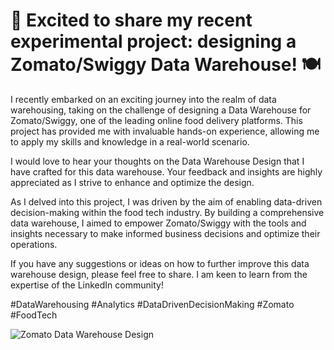 # 🚀 Excited to share my recent experimental project: designing a Zomato/Swiggy Data Warehouse! 🍽️

I recently embarked on an exciting journey into the realm of data warehousing, taking on the challenge of designing a Data Warehouse for Zomato/Swiggy, one of the leading online food delivery platforms. This project has provided me with invaluable hands-on experience, allowing me to apply my skills and knowledge in a real-world scenario.

I would love to hear your thoughts on the Data Warehouse Design that I have crafted for this data warehouse. Your feedback and insights are highly appreciated as I strive to enhance and optimize the design.

As I delved into this project, I was driven by the aim of enabling data-driven decision-making within the food tech industry. By building a comprehensive data warehouse, I aimed to empower Zomato/Swiggy with the tools and insights necessary to make informed business decisions and optimize their operations.

If you have any suggestions or ideas on how to further improve this data warehouse design, please feel free to share. I am keen to learn from the expertise of the LinkedIn community!

#DataWarehousing #Analytics #DataDrivenDecisionMaking #Zomato #FoodTech


![Zomato Data Warehouse Design](https://github.com/SourabhSinghRana/zomato_data_warehouse_design/assets/128234000/c80bc548-9f38-499d-a820-35dfd0b10cbf)
